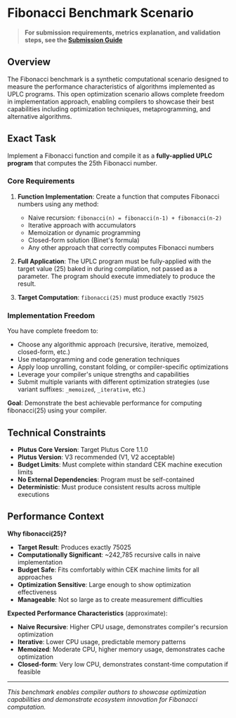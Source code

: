 # Fibonacci Benchmark Scenario

> **For submission requirements, metrics explanation, and validation steps, see the [Submission Guide](../../doc/submission-guide.md)**

## Overview

The Fibonacci benchmark is a synthetic computational scenario designed to measure the performance characteristics of algorithms implemented as UPLC programs. This open optimization scenario allows complete freedom in implementation approach, enabling compilers to showcase their best capabilities including optimization techniques, metaprogramming, and alternative algorithms.

## Exact Task

Implement a Fibonacci function and compile it as a **fully-applied UPLC program** that computes the 25th Fibonacci number.

### Core Requirements

1. **Function Implementation**: Create a function that computes Fibonacci numbers using any method:
   - Naive recursion: `fibonacci(n) = fibonacci(n-1) + fibonacci(n-2)`
   - Iterative approach with accumulators
   - Memoization or dynamic programming
   - Closed-form solution (Binet's formula)
   - Any other approach that correctly computes Fibonacci numbers

2. **Full Application**: The UPLC program must be fully-applied with the target value (25) baked in during compilation, not passed as a parameter. The program should execute immediately to produce the result.

3. **Target Computation**: `fibonacci(25)` must produce exactly `75025`

### Implementation Freedom

You have complete freedom to:

- Choose any algorithmic approach (recursive, iterative, memoized, closed-form, etc.)
- Use metaprogramming and code generation techniques
- Apply loop unrolling, constant folding, or compiler-specific optimizations
- Leverage your compiler's unique strengths and capabilities
- Submit multiple variants with different optimization strategies (use variant suffixes: `_memoized`, `_iterative`, etc.)

**Goal**: Demonstrate the best achievable performance for computing fibonacci(25) using your compiler.

## Technical Constraints

- **Plutus Core Version**: Target Plutus Core 1.1.0
- **Plutus Version**: V3 recommended (V1, V2 acceptable)
- **Budget Limits**: Must complete within standard CEK machine execution limits
- **No External Dependencies**: Program must be self-contained
- **Deterministic**: Must produce consistent results across multiple executions

## Performance Context

**Why fibonacci(25)?**

- **Target Result**: Produces exactly 75025
- **Computationally Significant**: ~242,785 recursive calls in naive implementation
- **Budget Safe**: Fits comfortably within CEK machine limits for all approaches
- **Optimization Sensitive**: Large enough to show optimization effectiveness
- **Manageable**: Not so large as to create measurement difficulties

**Expected Performance Characteristics** (approximate):

- **Naive Recursive**: Higher CPU usage, demonstrates compiler's recursion optimization
- **Iterative**: Lower CPU usage, predictable memory patterns
- **Memoized**: Moderate CPU, higher memory usage, demonstrates cache optimization
- **Closed-form**: Very low CPU, demonstrates constant-time computation if feasible

---

_This benchmark enables compiler authors to showcase optimization capabilities and demonstrate ecosystem innovation for Fibonacci computation._

